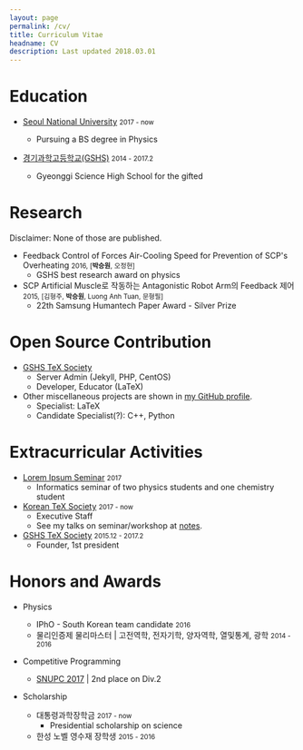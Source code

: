 ```yaml
---
layout: page
permalink: /cv/
title: Curriculum Vitae
headname: CV
description: Last updated 2018.03.01
---
```


# Education

* [Seoul National University](http://en.snu.ac.kr) <small>2017 - now</small>
  * Pursuing a BS degree in Physics

* [경기과학고등학교(GSHS)](http://www.gs.hs.kr) <small>2014 - 2017.2</small>
  *  Gyeonggi Science High School for the gifted


# Research

Disclaimer: None of those are published.​
* Feedback Control of Forces Air-Cooling Speed for Prevention of SCP's Overheating <small>2016, [**박승원**, 오정현]</small>
  * GSHS best research award on physics
* SCP Artificial Muscle로 작동하는 Antagonistic Robot Arm의 Feedback 제어 <small>2015, [김형주, **박승원**, Luong Anh Tuan, 문형필]</small>
  * 22th Samsung Humantech Paper Award - Silver Prize

# Open Source Contribution

* [GSHS TeX Society](http://latex.gs.hs.kr)
  * Server Admin (Jekyll, PHP, CentOS)
  * Developer, Educator (LaTeX)
* Other miscellaneous projects are shown in [my GitHub profile](https://github.com/seungwonpark). 
  * Specialist: LaTeX
  * Candidate Specialist(?): C++, Python

# Extracurricular Activities

* [Lorem Ipsum Seminar](https://github.com/seungwonpark/lipsum-seminar) <small>2017</small>
  * Informatics seminar of two physics students and one chemistry student
* [Korean TeX Society](http://www.ktug.org) <small>2017 - now</small>
  * Executive Staff
  * See my talks on seminar/workshop at [notes](/notes).
* [GSHS TeX Society](http://latex.gs.hs.kr) <small>2015.12 - 2017.2</small>
  * Founder, 1st president

# Honors and Awards

- Physics
  * IPhO - South Korean team candidate <small>2016</small>
  * 물리인증제 물리마스터 | 고전역학, 전자기학, 양자역학, 열및통계, 광학 <small>2014 - 2016</small>

- Competitive Programming
  * [SNUPC 2017](http://snups.snucse.org/snupc2017/) | 2nd place on Div.2

- Scholarship
  * 대통령과학장학금 <small>2017 - now</small>
    * Presidential scholarship on science
  * 한성 노벨 영수재 장학생 <small>2015 - 2016</small>
